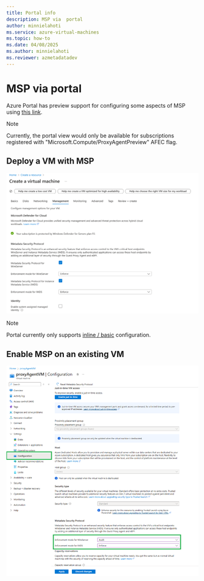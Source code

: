 ```yaml
---
title: Portal info
description: MSP via  portal
author: minnielahoti
ms.service: azure-virtual-machines
ms.topic: how-to
ms.date: 04/08/2025
ms.author: minnielahoti
ms.reviewer: azmetadatadev
---
```


# MSP via portal

Azure Portal has preview support for configuring some aspects of MSP using [this link](https://ms.portal.azure.com/?feature.canmodifystamps=true&Microsoft_Azure_Compute=flight34).

> [!NOTE]
> Currently, the portal view would only be available for subscriptions registered with "Microsoft.Compute/ProxyAgentPreview" AFEC flag.

## Deploy a VM with MSP

![Screenshot of deploying a new VM with MSP](../images/portal-greenfield.png)

> [!Note]
> Portal currently only supports [inline / basic](../configuration.md#inline-configuration) configuration.

## Enable MSP on an existing VM

![Screenshot of enabling MSP on preexisting VM](../images/portal-brownfield.png)
